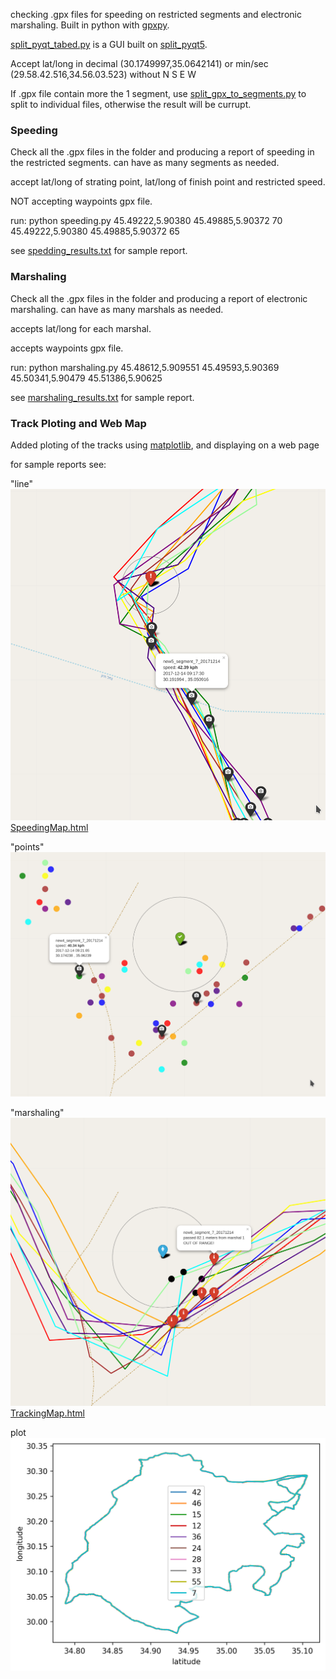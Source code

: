 checking .gpx files for speeding on restricted segments and electronic marshaling.
Built in python with [gpxpy](https://github.com/tkrajina/gpxpy).

[split_pyqt_tabed.py](https://github.com/amirsher/py_gpx_check/blob/master/pyqt_tabed.py) is a GUI built on [split_pyqt5](https://pypi.python.org/pypi/PyQt5).

Accept lat/long in decimal (30.1749997,35.0642141) or min/sec (29.58.42.516,34.56.03.523) without N S E W

If .gpx file contain more the 1 segment, use [split_gpx_to_segments.py](https://github.com/amirsher/py_gpx_check/blob/master/split_gpx_to_segments.py) to split to individual files, otherwise the result will be currupt. 

### Speeding ###

Check all the .gpx files in the folder and producing a report of speeding in the restricted segments. can have as many segments as needed.

accept lat/long of strating point, lat/long of finish point and restricted speed.

NOT accepting waypoints gpx file.

run: python speeding.py 45.49222,5.90380 45.49885,5.90372 70 45.49222,5.90380 45.49885,5.90372 65

see [spedding_results.txt](https://github.com/amirsher/py_gpx_check/blob/master/spedding_results.txt) for sample report.

### Marshaling ###

Check all the .gpx files in the folder and producing a report of electronic marshaling. can have as many marshals as needed.

accepts lat/long for each marshal.

accepts waypoints gpx file.

run: python marshaling.py 45.48612,5.909551 45.49593,5.90369 45.50341,5.90479 45.51386,5.90625

see [marshaling_results.txt](https://github.com/amirsher/py_gpx_check/blob/master/marshaling_results.txt) for sample report.

### Track Ploting and Web Map ###

Added ploting of the tracks using [matplotlib](https://matplotlib.org/), and displaying on a web page


for sample reports see:

"line"
![speeding line](https://github.com/amirsher/py_gpx_check/blob/master/line.png)
[SpeedingMap.html](https://github.com/amirsher/py_gpx_check/blob/master/SpeedingMap.html)

"points"
![speeding points](https://github.com/amirsher/py_gpx_check/blob/master/points.png)

"marshaling"
![marshal point](https://github.com/amirsher/py_gpx_check/blob/master/marshal.png)
[TrackingMap.html](https://github.com/amirsher/py_gpx_check/blob/master/TrackingMap.html)

plot
![marshal point](https://github.com/amirsher/py_gpx_check/blob/master/tracking.png)


